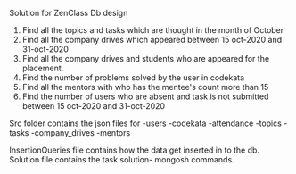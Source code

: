 Solution for ZenClass Db design

1. Find all the topics and tasks which are thought in the month of October
2. Find all the company drives which appeared between 15 oct-2020 and 31-oct-2020
3. Find all the company drives and students who are appeared for the placement.
4. Find the number of problems solved by the user in codekata
5. Find all the mentors with who has the mentee's count more than 15
6. Find the number of users who are absent and task is not submitted  between 15 oct-2020 and 31-oct-2020

Src folder contains the json files for 
  -users
  -codekata
  -attendance
  -topics
  -tasks
  -company_drives
  -mentors

InsertionQueries file contains how the data get inserted in to the db.
Solution file contains the task solution-  mongosh commands.
